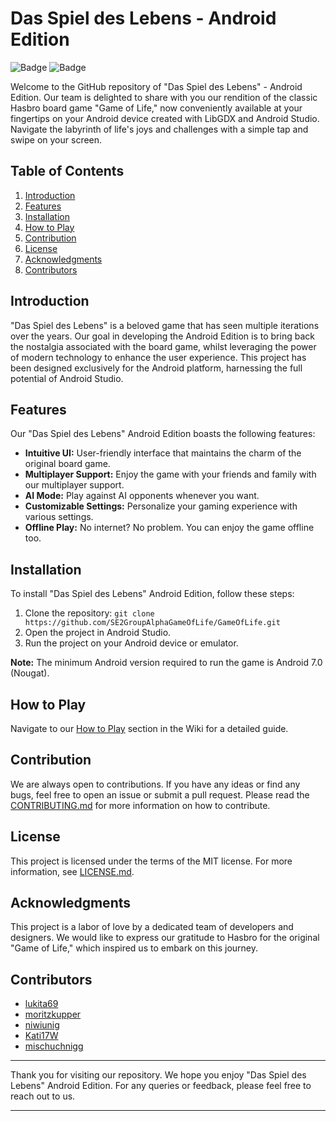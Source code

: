 # Das Spiel des Lebens - Android Edition

![Badge](https://img.shields.io/badge/Version-1.0.0-green) ![Badge](https://img.shields.io/badge/Android-7.0%2B-blue)

Welcome to the GitHub repository of "Das Spiel des Lebens" - Android Edition. Our team is delighted to share with you our rendition of the classic Hasbro board game "Game of Life," now conveniently available at your fingertips on your Android device created with LibGDX and Android Studio. Navigate the labyrinth of life's joys and challenges with a simple tap and swipe on your screen.

## Table of Contents

1. [Introduction](#introduction)
2. [Features](#features)
3. [Installation](#installation)
4. [How to Play](#how-to-play)
5. [Contribution](#contribution)
6. [License](#license)
7. [Acknowledgments](#acknowledgments)
8. [Contributors](#contributors)

## Introduction

"Das Spiel des Lebens" is a beloved game that has seen multiple iterations over the years. Our goal in developing the Android Edition is to bring back the nostalgia associated with the board game, whilst leveraging the power of modern technology to enhance the user experience. This project has been designed exclusively for the Android platform, harnessing the full potential of Android Studio.

## Features

Our "Das Spiel des Lebens" Android Edition boasts the following features:

- **Intuitive UI:** User-friendly interface that maintains the charm of the original board game.
- **Multiplayer Support:** Enjoy the game with your friends and family with our multiplayer support.
- **AI Mode:** Play against AI opponents whenever you want.
- **Customizable Settings:** Personalize your gaming experience with various settings.
- **Offline Play:** No internet? No problem. You can enjoy the game offline too.

## Installation

To install "Das Spiel des Lebens" Android Edition, follow these steps:

1. Clone the repository: `git clone https://github.com/SE2GroupAlphaGameOfLife/GameOfLife.git`
2. Open the project in Android Studio.
3. Run the project on your Android device or emulator.

**Note:** The minimum Android version required to run the game is Android 7.0 (Nougat).

## How to Play

Navigate to our [How to Play](https://github.com/SE2GroupAlphaGameOfLife/GameOfLife/wiki/How-to-Play) section in the Wiki for a detailed guide.

## Contribution

We are always open to contributions. If you have any ideas or find any bugs, feel free to open an issue or submit a pull request. Please read the [CONTRIBUTING.md](CONTRIBUTING.md) for more information on how to contribute.

## License

This project is licensed under the terms of the MIT license. For more information, see [LICENSE.md](LICENCE.md).

## Acknowledgments

This project is a labor of love by a dedicated team of developers and designers. We would like to express our gratitude to Hasbro for the original "Game of Life," which inspired us to embark on this journey.

## Contributors

- [lukita69](https://github.com/lukita69)
- [moritzkupper](https://github.com/moritzkupper)
- [niwiunig](https://github.com/niwiunig)
- [Kati17W](https://github.com/Kati17W)
- [mischuchnigg](https://github.com/mischuchnigg)

---

Thank you for visiting our repository. We hope you enjoy "Das Spiel des Lebens" Android Edition. For any queries or feedback, please feel free to reach out to us.

---
